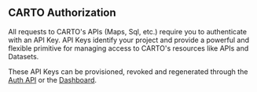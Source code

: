 ## CARTO Authorization 

All requests to CARTO's APIs (Maps, Sql, etc.) require you to authenticate with an API Key.
API Keys identify your project and provide a powerful and flexible primitive for managing access to CARTO's resources like APIs and Datasets.

These API Keys can be provisioned, revoked and regenerated through the [Auth API]({{site.authapi_docs}}/reference/) or the [Dashboard]().
